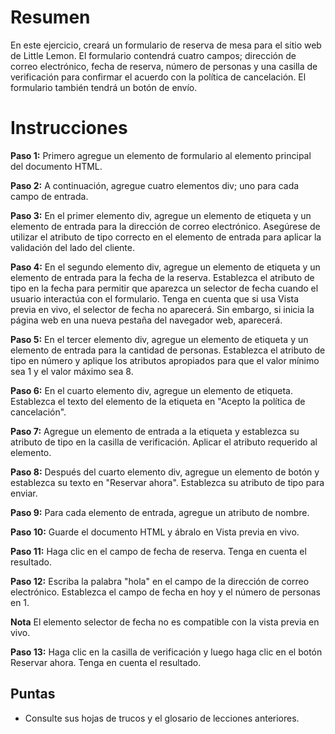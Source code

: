 # Resumen

En este ejercicio, creará un formulario de reserva de mesa para el sitio web de Little Lemon. El formulario contendrá cuatro campos; dirección de correo electrónico, fecha de reserva, número de personas y una casilla de verificación para confirmar el acuerdo con la política de cancelación. El formulario también tendrá un botón de envío.

# Instrucciones

**Paso 1:** Primero agregue un elemento de formulario al elemento principal del documento HTML.

**Paso 2:** A continuación, agregue cuatro elementos div; uno para cada campo de entrada.

**Paso 3:** En el primer elemento div, agregue un elemento de etiqueta y un elemento de entrada para la dirección de correo electrónico.
Asegúrese de utilizar el atributo de tipo correcto en el elemento de entrada para aplicar la validación del lado del cliente.

**Paso 4:** En el segundo elemento div, agregue un elemento de etiqueta y un elemento de entrada para la fecha de la reserva.
Establezca el atributo de tipo en la fecha para permitir que aparezca un selector de fecha cuando el usuario interactúa con el formulario.
Tenga en cuenta que si usa Vista previa en vivo, el selector de fecha no aparecerá.
Sin embargo, si inicia la página web en una nueva pestaña del navegador web, aparecerá.

**Paso 5:** En el tercer elemento div, agregue un elemento de etiqueta y un elemento de entrada para la cantidad de personas.
Establezca el atributo de tipo en número y aplique los atributos apropiados para que el valor mínimo sea 1 y el valor máximo sea 8.

**Paso 6:** En el cuarto elemento div, agregue un elemento de etiqueta.
Establezca el texto del elemento de la etiqueta en "Acepto la política de cancelación".

**Paso 7:** Agregue un elemento de entrada a la etiqueta y establezca su atributo de tipo en la casilla de verificación.
Aplicar el atributo requerido al elemento.

**Paso 8:** Después del cuarto elemento div, agregue un elemento de botón y establezca su texto en "Reservar ahora".
Establezca su atributo de tipo para enviar.

**Paso 9:** Para cada elemento de entrada, agregue un atributo de nombre.

**Paso 10:** Guarde el documento HTML y ábralo en Vista previa en vivo.

**Paso 11:** Haga clic en el campo de fecha de reserva. Tenga en cuenta el resultado.

**Paso 12:** Escriba la palabra "hola" en el campo de la dirección de correo electrónico. Establezca el campo de fecha en hoy y el número de personas en 1.

**Nota** El elemento selector de fecha no es compatible con la vista previa en vivo.

**Paso 13:** Haga clic en la casilla de verificación y luego haga clic en el botón Reservar ahora. Tenga en cuenta el resultado.

## Puntas

 * Consulte sus hojas de trucos y el glosario de lecciones anteriores.
